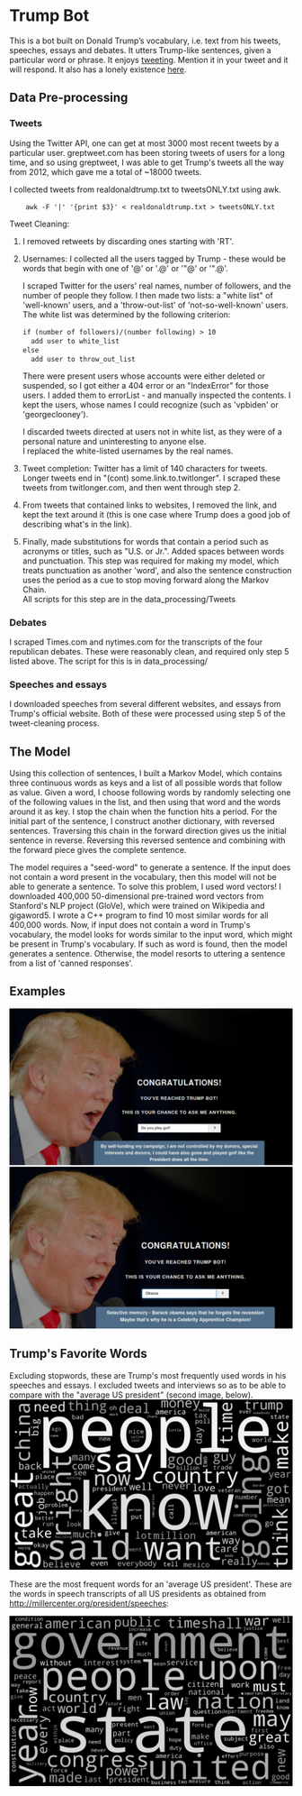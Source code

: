 # Trump Bot

This is a bot built on Donald Trump’s vocabulary, i.e. text from his tweets, speeches, essays and debates. 
It utters Trump-like sentences, given a particular word or phrase. It enjoys   [tweeting](https://twitter.com/surrealTrumpBot). Mention it in your tweet and it will respond. It also has a lonely existence [here](http://whatwouldtrumpsay.elasticbeanstalk.com/).  


## Data Pre-processing

### Tweets

Using the Twitter API, one can get at most 3000 most recent tweets by
a particular user. greptweet.com has been storing tweets of users for 
a long time, and so using greptweet, I was able to get Trump's tweets 
all the way from 2012, which gave me a total of ~18000 tweets. 

I collected tweets from realdonaldtrump.txt to tweetsONLY.txt using awk.
```
    awk -F '|' '{print $3}' < realdonaldtrump.txt > tweetsONLY.txt
```
Tweet Cleaning:

1. I removed retweets by discarding ones starting with 'RT'. 

2. Usernames: I collected all the users tagged by Trump - these would be words that begin 
with one of '@' or '.@' or '"@' or '".@'. 

    I scraped Twitter for the users' real names, number of followers, and the 
    number of people they follow. I then made two lists: a "white list" of 'well-known' 
    users, and a 'throw-out-list' of 'not-so-well-known' users. The white list was 
    determined by the following criterion: 
    
    ```
    if (number of followers)/(number following) > 10
      add user to white_list 
    else 
      add user to throw_out_list
    ```
    
    There were present users whose accounts were either deleted or suspended, so 
    I got either a 404 error or an "IndexError" for those users. I added them to 
    errorList - and manually inspected the contents. I kept the users, whose names
    I could recognize (such as 'vpbiden' or 'georgeclooney').   
    
    I discarded tweets directed at users not in white list, as they were of 
    a personal nature and uninteresting to anyone else.  
    I replaced the white-listed usernames by the real names. 

3. Tweet completion: Twitter has a limit of 140 characters for tweets. Longer 
tweets end in "(cont) some.link.to.twitlonger". I scraped these tweets 
from twitlonger.com, and then went through step 2. 

4. From tweets that contained links to websites, I removed the link, and kept
the text around it (this is one case where Trump does a good job of describing
what's in the link). 

5. Finally, made substitutions for words that contain a period such as 
acronyms or titles, such as "U.S. or Jr.". Added spaces between words and 
punctuation. This step was required for making my model, which treats 
punctuation as another 'word', and also the sentence construction uses the 
period as a cue to stop moving forward along the Markov Chain.   
All scripts for this step are in the data_processing/Tweets

### Debates
I scraped Times.com and nytimes.com for the transcripts of the four republican 
debates. These were reasonably clean, and required only step 5 listed above. 
The script for this is in data_processing/

### Speeches and essays
I downloaded speeches from several different websites, and essays from Trump's 
official website. Both of these were processed using step 5 of the tweet-cleaning
process. 

## The Model
Using this collection of sentences, I built a Markov Model, which contains three 
continuous words as keys and a list of all possible words that follow as value. 
Given a word, I choose following words by randomly selecting one of the following 
values in the list, and then using that word and the words around it as key. I stop 
the chain when the function hits a period. For the initial part of the sentence, I 
construct another dictionary, with reversed sentences. Traversing this chain in the 
forward direction gives us the initial sentence in reverse. Reversing this reversed
sentence and combining with the forward piece gives the complete sentence. 

The model requires a "seed-word" to generate a sentence. If the input does not 
contain a word present in the vocabulary, then this model will not be able to generate
a sentence. To solve this problem, I used word vectors! 
I downloaded 400,000 50-dimensional pre-trained word vectors from Stanford's NLP 
project (GloVe), which were trained on Wikipedia and gigaword5. 
I wrote a C++ program to find 10 most similar words for all 400,000 words. Now, if 
input does not contain a word in Trump's vocabulary, the model looks for words 
similar to the input word, which might be present in Trump's vocabulary. If such 
as word is found, then the model generates a sentence. Otherwise, the model resorts 
to uttering a sentence from a list of 'canned responses'. 

## Examples
![Donald plays Golf](https://github.com/araval/trump-bot/blob/master/images/golf.png)
![Obama](https://github.com/araval/trump-bot/blob/master/images/obama.png)

## Trump's Favorite Words
Excluding stopwords, these are Trump's most frequently used words in his speeches and essays. I excluded tweets and interviews so as to be able to compare with the "average US president" (second image, below).
![Donald Trump's favorite words](https://github.com/araval/trump-bot/blob/master/images/trump_favorite_words_speeches.png)

These are the most frequent words for an 'average US president'. These are the words in 
speech transcripts of all US presidents as obtained from http://millercenter.org/president/speeches:

![average US president's most used words](https://github.com/araval/trump-bot/blob/master/images/avg_president.png)
